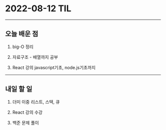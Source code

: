 # 2022-08-12 TIL

---

## 오늘 배운 점

1. big-O 정리

2. 자료구조 - 배열까지 공부

3. React 강의 javascript기초, node.js기초까지

---

## 내일 할 일

1. 더미 이중 리스트, 스택, 큐

2. React 강의 수강

3. 백준 문제 풀이
